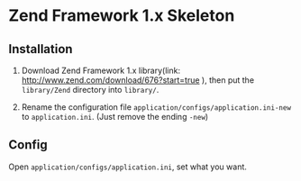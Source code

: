 # Zend Framework 1.x Skeleton


## Installation

1. Download Zend Framework 1.x library(link: http://www.zend.com/download/676?start=true ), then put the `library/Zend` directory into `library/`. 

2. Rename the configuration file `application/configs/application.ini-new` to `application.ini`. (Just remove the ending `-new`)

## Config

Open `application/configs/application.ini`, set what you want.